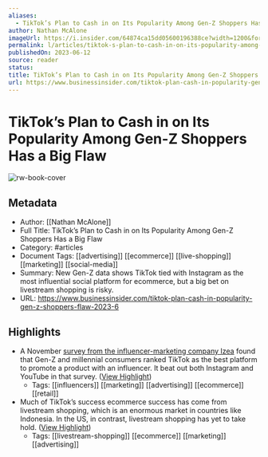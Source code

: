 ```yaml
---
aliases:
  - TikTok’s Plan to Cash in on Its Popularity Among Gen-Z Shoppers Has a Big Flaw
author: Nathan McAlone
imageUrl: https://i.insider.com/64874ca15dd05600196388ce?width=1200&format=jpeg
permalink: l/articles/tiktok-s-plan-to-cash-in-on-its-popularity-among-gen-z-shoppers-has-a-big-flaw
publishedOn: 2023-06-12
source: reader
status: 
title: TikTok’s Plan to Cash in on Its Popularity Among Gen-Z Shoppers Has a Big Flaw
url: https://www.businessinsider.com/tiktok-plan-cash-in-popularity-gen-z-shoppers-flaw-2023-6
---
```

# TikTok’s Plan to Cash in on Its Popularity Among Gen-Z Shoppers Has a Big Flaw

![rw-book-cover](https://i.insider.com/64874ca15dd05600196388ce?width=1200&format=jpeg)

## Metadata

- Author: [[Nathan McAlone]]
- Full Title: TikTok’s Plan to Cash in on Its Popularity Among Gen-Z Shoppers Has a Big Flaw
- Category: #articles
- Document Tags: [[advertising]] [[ecommerce]] [[live-shopping]] [[marketing]] [[social-media]]
- Summary: New Gen-Z data shows TikTok tied with Instagram as the most influential social platform for ecommerce, but a big bet on livestream shopping is risky.
- URL: https://www.businessinsider.com/tiktok-plan-cash-in-popularity-gen-z-shoppers-flaw-2023-6

## Highlights

- A November [survey from the influencer-marketing company Izea](https://www.businessinsider.com/data-tiktok-influencer-marketing-product-sales-popular-gen-z-millennials-2023-4) found that Gen-Z and millennial consumers ranked TikTok as the best platform to promote a product with an influencer. It beat out both Instagram and YouTube in that survey. ([View Highlight](https://read.readwise.io/read/01h2z4h35rhm1jda244cqd30ze))
    - Tags: [[influencers]] [[marketing]] [[advertising]] [[ecommerce]] [[retail]]
- Much of TikTok’s success ecommerce success has come from livestream shopping, which is an enormous market in countries like Indonesia. In the US, in contrast, livestream shopping has yet to take hold. ([View Highlight](https://read.readwise.io/read/01h2z4hsyh3rs3agqmm2hy92pm))
    - Tags: [[livestream-shopping]] [[ecommerce]] [[marketing]] [[advertising]]
